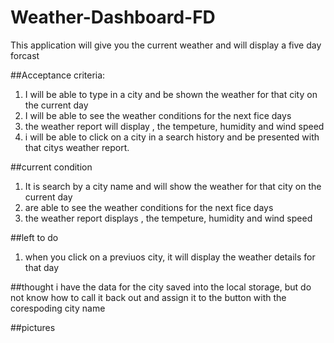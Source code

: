 # Weather-Dashboard-FD
This application will give you the current weather and will display a five day forcast 

##Acceptance criteria:
1. I will be able to type in a city and be shown the weather for that city on the current day 
2. I will be able to see the weather conditions for the next fice days 
3. the weather report will display , the tempeture, humidity and wind speed 
4. i will be able to click on a city in a search history and be presented with that citys weather report. 

##current condition 
1. It is search by a  city name and will show the weather for that city on the current day 
2. are able to see the weather conditions for the next fice days 
3. the weather report displays , the tempeture, humidity and wind speed 

##left to do 
1. when you click on a previuos city, it will display the weather details for that day 

##thought
i have the data for the city saved into the local storage, but do not know how to call it back out and assign
it to the button with the corespoding city name

##pictures 
